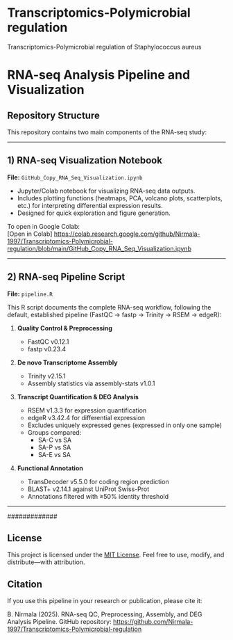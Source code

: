 # Transcriptomics-Polymicrobial regulation
Transcriptomics-Polymicrobial regulation of Staphylococcus aureus
# RNA-seq Analysis Pipeline and Visualization
## Repository Structure
This repository contains two main components of the RNA-seq study:

---


## 1) RNA-seq Visualization Notebook
**File:** `GitHub_Copy_RNA_Seq_Visualization.ipynb`

- Jupyter/Colab notebook for visualizing RNA-seq data outputs.  
- Includes plotting functions (heatmaps, PCA, volcano plots, scatterplots, etc.) for interpreting differential expression results.  
- Designed for quick exploration and figure generation.

To open in Google Colab:  
[Open in Colab]
https://colab.research.google.com/github/Nirmala-1997/Transcriptomics-Polymicrobial-regulation/blob/main/GitHub_Copy_RNA_Seq_Visualization.ipynb

---

## 2) RNA-seq Pipeline Script
**File:** `pipeline.R`

This R script documents the complete RNA-seq workflow, following the default, established pipeline (FastQC → fastp → Trinity → RSEM → edgeR):

1. **Quality Control & Preprocessing**  
   - FastQC v0.12.1  
   - fastp v0.23.4  

2. **De novo Transcriptome Assembly**  
   - Trinity v2.15.1  
   - Assembly statistics via assembly-stats v1.0.1  

3. **Transcript Quantification & DEG Analysis**  
   - RSEM v1.3.3 for expression quantification  
   - edgeR v3.42.4 for differential expression  
   - Excludes uniquely expressed genes (expressed in only one sample)  
   - Groups compared:  
     - SA-C vs SA  
     - SA-P vs SA  
     - SA-E vs SA  

4. **Functional Annotation**  
   - TransDecoder v5.5.0 for coding region prediction  
   - BLAST+ v2.14.1 against UniProt Swiss-Prot  
   - Annotations filtered with ≥50% identity threshold  

---

#############
## License

This project is licensed under the [MIT License](LICENSE). Feel free to use, modify, and distribute—with attribution.

## Citation

If you use this pipeline in your research or publication, please cite it:

B. Nirmala (2025). RNA-seq QC, Preprocessing, Assembly, and DEG Analysis Pipeline. GitHub repository: https://github.com/Nirmala-1997/Transcriptomics-Polymicrobial-regulation
